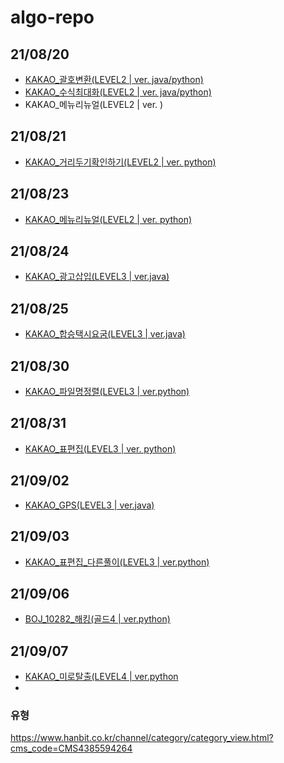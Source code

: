 # algo-repo

## 21/08/20

- [KAKAO\_괄호변환(LEVEL2 | ver. java/python)](https://github.com/lllilllilllilili/2021-algo-repo/tree/master/KAKAO/%EA%B4%84%ED%98%B8%EB%B3%80%ED%99%98)
- [KAKAO\_수식최대화(LEVEL2 | ver. java/python)](https://github.com/lllilllilllilili/2021-algo-repo/tree/master/KAKAO/%EC%88%98%EC%8B%9D%EC%B5%9C%EB%8C%80%ED%99%94)
- KAKAO\_메뉴리뉴얼(LEVEL2 | ver. )

## 21/08/21

- [KAKAO\_거리두기확인하기(LEVEL2 | ver. python)](https://github.com/lllilllilllilili/2021-algo-repo/tree/master/KAKAO/%EA%B1%B0%EB%A6%AC%EB%91%90%EA%B8%B0%ED%99%95%EC%9D%B8%ED%95%98%EA%B8%B0)

## 21/08/23

- [KAKAO\_메뉴리뉴얼(LEVEL2 | ver. python)](https://github.com/lllilllilllilili/2021-algo-repo/blob/master/KAKAO/menu%2Brenewal.py)

## 21/08/24

- [KAKAO\_광고삽입(LEVEL3 | ver.java)](https://github.com/lllilllilllilili/2021-algo-repo/blob/master/KAKAO/%EA%B4%91%EA%B3%A0%EC%82%BD%EC%9E%85/%EA%B4%91%EA%B3%A0%EC%82%BD%EC%9E%85.java)

## 21/08/25

- [KAKAO\_합승택시요굼(LEVEL3 | ver.java)](https://github.com/lllilllilllilili/2021-algo-repo/blob/master/KAKAO/%ED%95%A9%EC%8A%B9%ED%83%9D%EC%8B%9C%EC%9A%94%EA%B8%88/%ED%95%A9%EC%8A%B9%ED%83%9D%EC%8B%9C%EC%9A%94%EA%B8%88.java)

## 21/08/30

- [KAKAO\_파일명정렬(LEVEL3 | ver.python)](https://github.com/lllilllilllilili/2021-algo-repo/blob/master/KAKAO/%ED%8C%8C%EC%9D%BC%EB%AA%85%EC%A0%95%EB%A0%AC/%ED%8C%8C%EC%9D%BC%EB%AA%85%EC%A0%95%EB%A0%AC.py)

## 21/08/31

- [KAKAO\_표편집(LEVEL3 | ver. python)](https://github.com/lllilllilllilili/2021-algo-repo/blob/master/KAKAO/%ED%91%9C%ED%8E%B8%EC%A7%91/%ED%91%9C%ED%8E%B8%EC%A7%91.py)

## 21/09/02

- [KAKAO_GPS(LEVEL3 | ver.java)](https://github.com/lllilllilllilili/2021-algo-repo/blob/master/KAKAO/GPS/GPS.java)

## 21/09/03

- [KAKAO\_표편집\_다른풀이(LEVEL3 | ver.python)](https://github.com/lllilllilllilili/2021-algo-repo/blob/master/KAKAO/%ED%91%9C%ED%8E%B8%EC%A7%91/%ED%91%9C%ED%8E%B8%EC%A7%912.py)

## 21/09/06

- [BOJ_10282\_해킹(골드4 | ver.python)](https://github.com/lllilllilllilili/2021-algo-repo/tree/master/Algorithm)

## 21/09/07
- [KAKAO\_미로탈출(LEVEL4 | ver.python](https://github.com/lllilllilllilili/2021-algo-repo/tree/master/KAKAO/%EB%AF%B8%EB%A1%9C%ED%83%88%EC%B6%9C)
- 
### 유형

https://www.hanbit.co.kr/channel/category/category_view.html?cms_code=CMS4385594264
